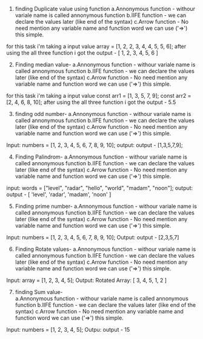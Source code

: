 1. finding Duplicate value using function
 a.Annonymous function - withour variale name is called annonymous function
 b.IIFE function - we can declare the values later (like end of the syntax)
 c.Arrow function - No need mention any variable name and function word we can use ('=>') this simple.

 for this task i'm taking a input value array = [1, 2, 2, 3, 4, 4, 5, 5, 6];
 after using the all three function  i got the output - [ 1, 2, 3, 4, 5, 6 ]

2. Finding median value-
 a.Annonymous function - withour variale name is called annonymous function
 b.IIFE function - we can declare the values later (like end of the syntax)
 c.Arrow function - No need mention any variable name and function word we can use ('=>') this simple.

 for this task i'm taking a input value 
 const arr1 = [1, 3, 5, 7, 9];
 const arr2 = [2, 4, 6, 8, 10];
 after using the all three function  i got the
 output - 5.5

3. finding odd number-
 a.Annonymous function - withour variale name is called annonymous function
 b.IIFE function - we can declare the values later (like end of the syntax)
 c.Arrow function - No need mention any variable name and function word we can use ('=>') this simple.

 Input:
 numbers = [1, 2, 3, 4, 5, 6, 7, 8, 9, 10];
 output:
 output - [1,3,5,7,9];

4. Finding Palindrom-
 a.Annonymous function - withour variale name is called annonymous function
 b.IIFE function - we can declare the values later (like end of the syntax)
 c.Arrow function - No need mention any variable name and function word we can use ('=>') this simple.

 input:
 words = ["level", "radar", "hello", "world", "madam", "noon"];
 output:
 output - [ 'level', 'radar', 'madam', 'noon' ]

5. Finding prime number-
 a.Annonymous function - withour variale name is called annonymous function
 b.IIFE function - we can declare the values later (like end of the syntax)
 c.Arrow function - No need mention any variable name and function word we can use ('=>') this simple.

 Input:
 numbers = [1, 2, 3, 4, 5, 6, 7, 8, 9, 10];
 Output:
 output - [2,3,5,7]

6. Finding Rotate values-
 a.Annonymous function - withour variale name is called annonymous function
 b.IIFE function - we can declare the values later (like end of the syntax)
 c.Arrow function - No need mention any variable name and function word we can use ('=>') this simple.

 Input:
 array = [1, 2, 3, 4, 5];
 Output:
 Rotated Array: [ 3, 4, 5, 1, 2 ]

7. finding Sum value-  
 a.Annonymous function - withour variale name is called annonymous function
 b.IIFE function - we can declare the values later (like end of the syntax)
 c.Arrow function - No need mention any variable name and function word we can use ('=>') this simple.

 Input:
 numbers = [1, 2, 3, 4, 5];
 Outpu:
 output - 15

